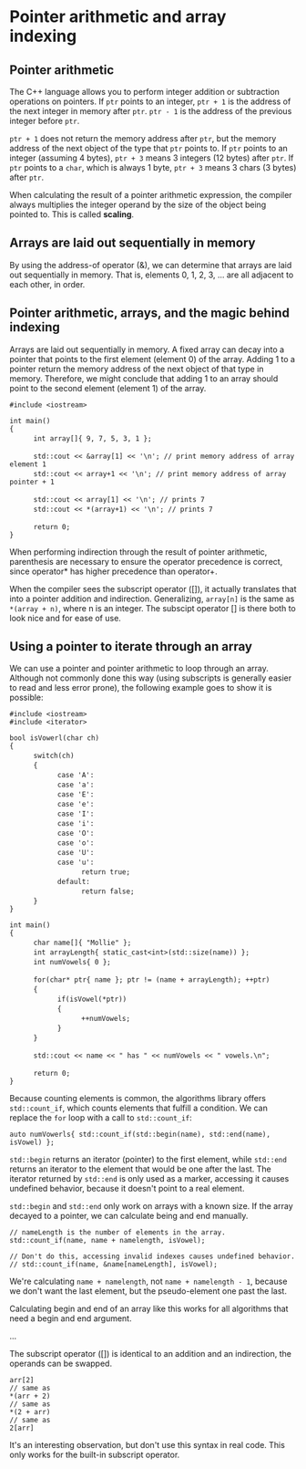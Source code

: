 # Pointer arithmetic and array indexing

## Pointer arithmetic

The C++ language allows you to perform integer addition or subtraction operations on pointers. If `ptr` points to an integer, `ptr + 1` is the address of the next integer in memory after `ptr`. `ptr - 1` is the address of the previous integer before `ptr`.

`ptr + 1` does not return the memory address after `ptr`, but the memory address of the next object of the type that `ptr` points to. If `ptr` points to an integer (assuming 4 bytes), `ptr + 3` means 3 integers (12 bytes) after `ptr`. If `ptr` points to a `char`, which is always 1 byte, `ptr + 3` means 3 chars (3 bytes) after `ptr`.

When calculating the result of a pointer arithmetic expression, the compiler always multiplies the integer operand by the size of the object being pointed to. This is called **scaling**.


## Arrays are laid out sequentially in memory

By using the address-of operator (&), we can determine that arrays are laid out sequentially in memory. That is, elements 0, 1, 2, 3, ... are all adjacent to each other, in order.

## Pointer arithmetic, arrays, and the magic behind indexing

Arrays are laid out sequentially in memory. A fixed array can decay into a pointer that points to the first element (element 0) of the array. Adding 1 to a pointer return the memory address of the next object of that type in memory. Therefore, we might conclude that adding 1 to an array should point to the second element (element 1) of the array. 

` #include <iostream> `  

` int main() `  
` { `  
&emsp;&emsp;&emsp;` int array[]{ 9, 7, 5, 3, 1 }; `  

&emsp;&emsp;&emsp;` std::cout << &array[1] << '\n'; // print memory address of array element 1 `  
&emsp;&emsp;&emsp;` std::cout << array+1 << '\n'; // print memory address of array pointer + 1 `  

&emsp;&emsp;&emsp;` std::cout << array[1] << '\n'; // prints 7 `  
&emsp;&emsp;&emsp;` std::cout << *(array+1) << '\n'; // prints 7 `  

&emsp;&emsp;&emsp;` return 0; `  
` } `  

When performing indirection through the result of pointer arithmetic, parenthesis are necessary to ensure the operator precedence is correct, since operator\* has higher precedence than operator+.

When the compiler sees the subscript operator ([]), it actually translates that into a pointer addition and indirection. Generalizing, `array[n]` is the same as `*(array + n)`, where n is an integer. The subscipt operator [] is there both to look nice and for ease of use.

## Using a pointer to iterate through an array

We can use a pointer and pointer arithmetic to loop through an array. Although not commonly done this way (using subscripts is generally easier to read and less error prone), the following example goes to show it is possible:  

` #include <iostream> `  
` #include <iterator> `  

` bool isVowerl(char ch) `  
` { `  
&emsp;&emsp;&emsp;` switch(ch) `  
&emsp;&emsp;&emsp;` { `  
&emsp;&emsp;&emsp;&emsp;&emsp;&emsp;` case 'A': `  
&emsp;&emsp;&emsp;&emsp;&emsp;&emsp;` case 'a': `  
&emsp;&emsp;&emsp;&emsp;&emsp;&emsp;` case 'E': `  
&emsp;&emsp;&emsp;&emsp;&emsp;&emsp;` case 'e': `  
&emsp;&emsp;&emsp;&emsp;&emsp;&emsp;` case 'I': `  
&emsp;&emsp;&emsp;&emsp;&emsp;&emsp;` case 'i': `  
&emsp;&emsp;&emsp;&emsp;&emsp;&emsp;` case 'O': `  
&emsp;&emsp;&emsp;&emsp;&emsp;&emsp;` case 'o': `  
&emsp;&emsp;&emsp;&emsp;&emsp;&emsp;` case 'U': `  
&emsp;&emsp;&emsp;&emsp;&emsp;&emsp;` case 'u': `  
&emsp;&emsp;&emsp;&emsp;&emsp;&emsp;&emsp;&emsp;&emsp;` return true; `  
&emsp;&emsp;&emsp;&emsp;&emsp;&emsp;` default: `  
&emsp;&emsp;&emsp;&emsp;&emsp;&emsp;&emsp;&emsp;&emsp;` return false; `  
&emsp;&emsp;&emsp;` } `  
` } `  

` int main() `  
` { `  
&emsp;&emsp;&emsp;` char name[]{ "Mollie" }; `  
&emsp;&emsp;&emsp;` int arrayLength{ static_cast<int>(std::size(name)) }; `  
&emsp;&emsp;&emsp;` int numVowels{ 0 }; `  

&emsp;&emsp;&emsp;` for(char* ptr{ name }; ptr != (name + arrayLength); ++ptr) `  
&emsp;&emsp;&emsp;` { `  
&emsp;&emsp;&emsp;&emsp;&emsp;&emsp;` if(isVowel(*ptr)) `  
&emsp;&emsp;&emsp;&emsp;&emsp;&emsp;` { `  
&emsp;&emsp;&emsp;&emsp;&emsp;&emsp;&emsp;&emsp;&emsp;` ++numVowels; `  
&emsp;&emsp;&emsp;&emsp;&emsp;&emsp;` } `  
&emsp;&emsp;&emsp;` } `  

&emsp;&emsp;&emsp;` std::cout << name << " has " << numVowels << " vowels.\n"; `  

&emsp;&emsp;&emsp;` return 0; `  
` } `  

Because counting elements is common, the algorithms library offers `std::count_if`, which counts elements that fulfill a condition. We can replace the `for` loop with a call to `std::count_if`:

` auto numVowerls{ std::count_if(std::begin(name), std::end(name), isVowel) }; `  

`std::begin` returns an iterator (pointer) to the first element, while `std::end` returns an iterator to the element that would be one after the last. The iterator returned by `std::end` is only used as a marker, accessing it causes undefined behavior, because it doesn't point to a real element.

`std::begin` and `std::end` only work on arrays with a known size. If the array decayed to a pointer, we can calculate being and end manually.

` // nameLength is the number of elements in the array. `  
` std::count_if(name, name + namelength, isVowel); `  

` // Don't do this, accessing invalid indexes causes undefined behavior. `  
` // std::count_if(name, &name[nameLength], isVowel); `  

We're calculating `name + namelength`, not `name + namelength - 1`, because we don't want the last element, but the pseudo-element one past the last.

Calculating begin and end of an array like this works for all algorithms that need a begin and end argument.

...   

The subscript operator ([]) is identical to an addition and an indirection, the operands can be swapped. 

` arr[2] `  
` // same as `  
` *(arr + 2) `  
` // same as `  
` *(2 + arr) `  
` // same as `  
` 2[arr] `  

It's an interesting observation, but don't use this syntax in real code. This only works for the built-in subscript operator. 
